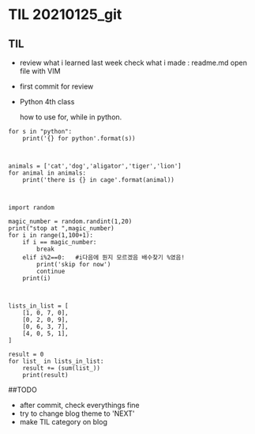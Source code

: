 # TIL 20210125_git

## TIL
- review what i learned last week
  check what i made : readme.md open file with VIM
- first commit for review

- Python 4th class

  how to use for, while in python.


```
for s in "python":
    print('{} for python'.format(s))



animals = ['cat','dog','aligator','tiger','lion']
for animal in animals:
    print('there is {} in cage'.format(animal))



import random

magic_number = random.randint(1,20)
print("stop at ",magic_number)
for i in range(1,100+1):
    if i == magic_number:
        break
    elif i%2==0:   #i다음에 뭔지 모르겠음 배수찾기 %였음!
        print('skip for now')
        continue
    print(i)



lists_in_list = [
    [1, 0, 7, 0],
    [0, 2, 0, 9],
    [0, 6, 3, 7],
    [4, 0, 5, 1],
]

result = 0
for list_ in lists_in_list:
    result += (sum(list_))
    print(result)
```

##TODO
- after commit, check everythings fine 
- try to change blog theme to 'NEXT'
- make TIL category on blog
